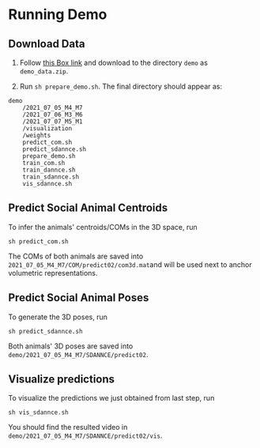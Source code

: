 # Running Demo
## Download Data
1. Follow [this Box link](https://duke.box.com/s/2aw5r4hb3u57p1abt99n15f6hkl36x5k) and download to the directory `demo` as `demo_data.zip`.

2. Run `sh prepare_demo.sh`. The final directory should appear as:
```
demo
    /2021_07_05_M4_M7
    /2021_07_06_M3_M6
    /2021_07_07_M5_M1
    /visualization
    /weights
    predict_com.sh
    predict_sdannce.sh
    prepare_demo.sh
    train_com.sh
    train_dannce.sh
    train_sdannce.sh
    vis_sdannce.sh

```

## Predict Social Animal Centroids
To infer the animals' centroids/COMs in the 3D space, run
```
sh predict_com.sh
```
The COMs of both animals are saved into `2021_07_05_M4_M7/COM/predict02/com3d.mat`and will be used next to anchor volumetric representations.

## Predict Social Animal Poses
To generate the 3D poses, run
```
sh predict_sdannce.sh
```
Both animals' 3D poses are saved into `demo/2021_07_05_M4_M7/SDANNCE/predict02`.

## Visualize predictions
To visualize the predictions we just obtained from last step, run
```
sh vis_sdannce.sh
```
You should find the resulted video in `demo/2021_07_05_M4_M7/SDANNCE/predict02/vis`.
